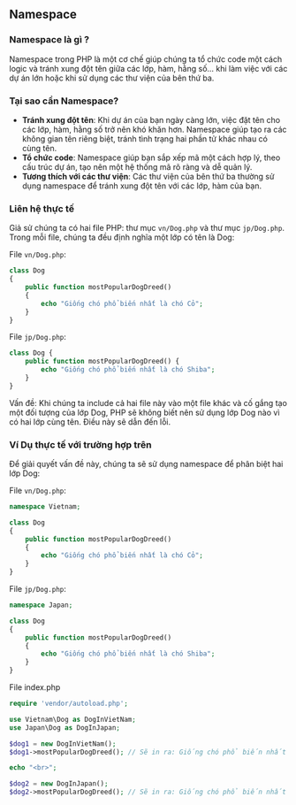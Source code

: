 ## Namespace

### Namespace là gì ?

Namespace trong PHP là một cơ chế giúp chúng ta tổ chức code một cách logic và tránh xung đột tên giữa các lớp, hàm, hằng số... khi làm việc với các dự án lớn hoặc khi sử dụng các thư viện của bên thứ ba.

### Tại sao cần Namespace?

- **Tránh xung đột tên**: Khi dự án của bạn ngày càng lớn, việc đặt tên cho các lớp, hàm, hằng số trở nên khó khăn hơn. Namespace giúp tạo ra các không gian tên riêng biệt, tránh tình trạng hai phần tử khác nhau có cùng tên.
- **Tổ chức code**: Namespace giúp bạn sắp xếp mã một cách hợp lý, theo cấu trúc dự án, tạo nên một hệ thống mã rõ ràng và dễ quản lý.
- **Tương thích với các thư viện**: Các thư viện của bên thứ ba thường sử dụng namespace để tránh xung đột tên với các lớp, hàm của bạn.

### Liên hệ thực tế

Giả sử chúng ta có hai file PHP: thư mục `vn/Dog.php` và thư mục `jp/Dog.php`. Trong mỗi file, chúng ta đều định nghĩa một lớp có tên là Dog:

File `vn/Dog.php`:

```php
class Dog
{
    public function mostPopularDogDreed()
    {
        echo "Giống chó phổ biến nhất là chó Cỏ";
    }
}

```

File `jp/Dog.php`:

```php
class Dog {
    public function mostPopularDogDreed() {
        echo "Giống chó phổ biến nhất là chó Shiba";
    }
}
```

Vấn đề: Khi chúng ta include cả hai file này vào một file khác và cố gắng tạo một đối tượng của lớp Dog, PHP sẽ không biết nên sử dụng lớp Dog nào vì có hai lớp cùng tên. Điều này sẽ dẫn đến lỗi.

### Ví Dụ thực tế với trường hợp trên

Để giải quyết vấn đề này, chúng ta sẽ sử dụng namespace để phân biệt hai lớp Dog:

File `vn/Dog.php`:

```php
namespace Vietnam;

class Dog
{
    public function mostPopularDogDreed()
    {
        echo "Giống chó phổ biến nhất là chó Cỏ";
    }
}
```

File `jp/Dog.php`:

```php
namespace Japan;

class Dog
{
    public function mostPopularDogDreed()
    {
        echo "Giống chó phổ biến nhất là chó Shiba";
    }
}

```

File index.php

```php
require 'vendor/autoload.php';

use Vietnam\Dog as DogInVietNam;
use Japan\Dog as DogInJapan;

$dog1 = new DogInVietNam();
$dog1->mostPopularDogDreed(); // Sẽ in ra: Giống chó phổ biến nhất là chó Cỏ

echo "<br>";

$dog2 = new DogInJapan();
$dog2->mostPopularDogDreed(); // Sẽ in ra: Giống chó phổ biến nhất là chó Shiba
```
